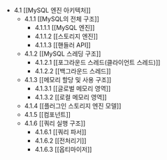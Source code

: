 - 4.1 [[MySQL 엔진 아키텍처]]
	- 4.1.1 [[MySQL의 전체 구조]]
		- 4.1.1.1 [[MySQL 엔진]]
		- 4.1.1.2 [[스토리지 엔진]]
		- 4.1.1.3 [[핸들러 API]]
	- 4.1.2 [[MySQL 스레딩 구조]]
		- 4.1.2.1 [[포그라운드 스레드(클라이언트 스레드)]]
		- 4.1.2.2 [[백그라운드 스레드]]
	- 4.1.3 [[메모리 할당 및 사용 구조]]
		- 4.1.3.1 [[글로벌 메모리 영역]]
		- 4.1.3.2 [[로컬 메모리 영역]]
	- 4.1.4 [[플러그인 스토리지 엔진 모델]]
	- 4.1.5  [[컴포넌트]]
	- 4.1.6 [[쿼리 실행 구조]]
		- 4.1.6.1 [[쿼리 파서]]
		- 4.1.6.2 [[전처리기]]
		- 4.1.6.3 [[옵티마이저]]